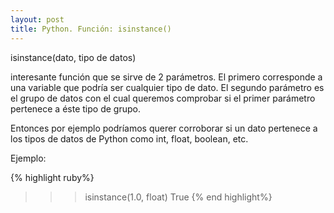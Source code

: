 ```yaml
---
layout: post
title: Python. Función: isinstance()
---
```

isinstance(dato, tipo de datos)

interesante función que se sirve de 2 parámetros. El primero corresponde  a una variable que podría ser cualquier tipo de dato. El segundo parámetro es el grupo de datos con el cual queremos comprobar si el primer parámetro pertenece a éste tipo de grupo.

Entonces por ejemplo podríamos querer corroborar si un dato pertenece a los tipos de datos de Python como int, float, boolean, etc.

Ejemplo:
    
{% highlight ruby%}
>>> isinstance(1.0, float)
True
{% end highlight%}

